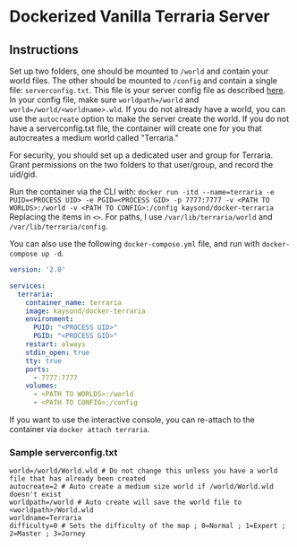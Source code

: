 # Dockerized Vanilla Terraria Server

## Instructions
Set up two folders, one should be mounted to `/world` and contain your world files. The other should be mounted to `/config` and contain a single file: `serverconfig.txt`. This file is your server config file as described [here](https://terraria.gamepedia.com/Guide:Setting_up_a_Terraria_server#Making_a_configuration_file). In your config file, make sure `worldpath=/world` and `world=/world/<worldname>.wld`. If you do not already have a world, you can use the `autocreate` option to make the server create the world. If you do not have a serverconfig.txt file, the container will create one for you that autocreates a medium world called "Terraria."

For security, you should set up a dedicated user and group for Terraria. Grant permissions on the two folders to that user/group, and record the uid/gid.

Run the container via the CLI with: `docker run -itd --name=terraria -e PUID=<PROCESS UID> -e PGID=<PROCESS GID> -p 7777:7777 -v <PATH TO WORLDS>:/world -v <PATH TO CONFIG>:/config kaysond/docker-terraria`
Replacing the items in `<>`. For paths, I use `/var/lib/terraria/world` and `/var/lib/terraria/config`.

You can also use the following `docker-compose.yml` file, and run with `docker-compose up -d`.

```yaml
version: '2.0'

services:
  terraria:
    container_name: terraria
    image: kaysond/docker-terraria
    environment:
      PUID: "<PROCESS UID>"
      PGID: "<PROCESS GID>"
    restart: always
    stdin_open: true
    tty: true
    ports:
      - 7777:7777
    volumes:
      - <PATH TO WORLDS>:/world
      - <PATH TO CONFIG>:/config
```

If you want to use the interactive console, you can re-attach to the container via `docker attach terraria`.

### Sample serverconfig.txt

```
world=/world/World.wld # Do not change this unless you have a world file that has already been created
autocreate=2 # Auto create a medium size world if /world/World.wld doesn't exist
worldpath=/world # Auto create will save the world file to <worldpath>/World.wld
worldname=Terraria
difficulty=0 # Sets the difficulty of the map ; 0=Normal ; 1=Expert ; 2=Master ; 3=Jorney
```
